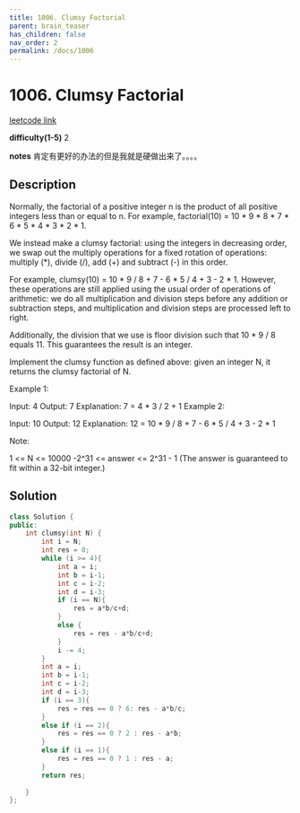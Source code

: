 ```yaml
---
title: 1006. Clumsy Factorial
parent: brain_teaser
has_children: false
nav_order: 2
permalink: /docs/1006
---
```

# 1006. Clumsy Factorial
[leetcode link](https://leetcode.com/problems/clumsy-factorial/)

**difficulty(1-5)** 
2

**notes**
肯定有更好的办法的但是我就是硬做出来了。。。。

## Description
Normally, the factorial of a positive integer n is the product of all positive integers less than or equal to n.  For example, factorial(10) = 10 * 9 * 8 * 7 * 6 * 5 * 4 * 3 * 2 * 1.

We instead make a clumsy factorial: using the integers in decreasing order, we swap out the multiply operations for a fixed rotation of operations: multiply (*), divide (/), add (+) and subtract (-) in this order.

For example, clumsy(10) = 10 * 9 / 8 + 7 - 6 * 5 / 4 + 3 - 2 * 1.  However, these operations are still applied using the usual order of operations of arithmetic: we do all multiplication and division steps before any addition or subtraction steps, and multiplication and division steps are processed left to right.

Additionally, the division that we use is floor division such that 10 * 9 / 8 equals 11.  This guarantees the result is an integer.

Implement the clumsy function as defined above: given an integer N, it returns the clumsy factorial of N.

 

Example 1:

Input: 4
Output: 7
Explanation: 7 = 4 * 3 / 2 + 1
Example 2:

Input: 10
Output: 12
Explanation: 12 = 10 * 9 / 8 + 7 - 6 * 5 / 4 + 3 - 2 * 1
 

Note:

1 <= N <= 10000
-2^31 <= answer <= 2^31 - 1  (The answer is guaranteed to fit within a 32-bit integer.)

## Solution
```c++
class Solution {
public:
    int clumsy(int N) {
        int i = N;
        int res = 0;
        while (i >= 4){
            int a = i;
            int b = i-1;
            int c = i-2; 
            int d = i-3;
            if (i == N){
                res = a*b/c+d;
            }
            else {
                res = res - a*b/c+d;
            }
            i -= 4;
        }
        int a = i;
        int b = i-1;
        int c = i-2; 
        int d = i-3;
        if (i == 3){
            res = res == 0 ? 6: res - a*b/c;
        }
        else if (i == 2){
            res = res == 0 ? 2 : res - a*b;
        }
        else if (i == 1){
            res = res == 0 ? 1 : res - a;
        }
        return res;
        
    }
};
```

<!-- 
Blue label
{: .label .label-blue }

Stable
{: .label .label-green }

New release
{: .label .label-purple }

Coming soon
{: .label .label-yellow }

Deprecated
{: .label .label-red } -->
